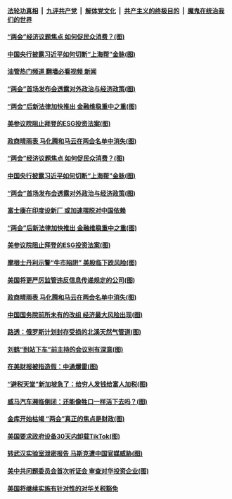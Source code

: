 ####  [法轮功真相](../../../../basic/blob/master/README.md?t=03060012) &nbsp;|&nbsp; [九评共产党](../../../../9ping.md/blob/master/README.md?t=03060012) &nbsp;|&nbsp; [解体党文化](../../../../jtdwh.md/blob/master/README.md?t=03060012)  &nbsp;|&nbsp; [共产主义的终极目的](../../../../gczydzjmd.md/blob/master/README.md?t=03060012) &nbsp;|&nbsp; [魔鬼在统治我们的世界](../../../../mgztzwmdsj.md/blob/master/README.md?t=03060012) 

#### [“两会”经济议题焦点 如何促民众消费？(图)](../pages/p5/1030310.md?t=03060012) 

#### [中国央行披露习近平如何切断“上海帮”金脉(图)](../pages/p5/1030311.md?t=03060012) 

#### [油管热门频道 翻墙必看视频 新闻](http://129.146.143.75:81/youtube.html?03060012)

#### [“两会”首场发布会透露对外政治与经济政策(图)](../pages/p5/1030303.md?t=03060012) 

#### [“两会”后新法律加快推出 金融维稳重中之重(图)](../pages/p5/1030227.md?t=03060012) 

#### [美参议院阻止拜登的ESG投资法案(图)](../pages/p5/1030253.md?t=03060012) 

#### [政商晴雨表 马化腾和马云在两会名单中消失(图)](../pages/p5/1030202.md?t=03060012) 

#### [“两会”经济议题焦点 如何促民众消费？(图)](../pages/p5/1030310.md?t=03060012) 

#### [中国央行披露习近平如何切断“上海帮”金脉(图)](../pages/p5/1030311.md?t=03060012) 

#### [“两会”首场发布会透露对外政治与经济政策(图)](../pages/p5/1030303.md?t=03060012) 

#### [富士康在印度设新厂 或加速摆脱对中国依赖](../pages/p5/1030298.md?t=03060012) 

#### [“两会”后新法律加快推出 金融维稳重中之重(图)](../pages/p5/1030227.md?t=03060012) 

#### [美参议院阻止拜登的ESG投资法案(图)](../pages/p5/1030253.md?t=03060012) 

#### [摩根士丹利示警“牛市陷阱” 美股临下跌风险(图)](../pages/p5/1030252.md?t=03060012) 

#### [美国将更严厉监管违反信息传递规定的公司(图)](../pages/p5/1030251.md?t=03060012) 

#### [政商晴雨表 马化腾和马云在两会名单中消失(图)](../pages/p5/1030202.md?t=03060012) 

#### [中国国务院前所未有的改组 经济最大风险出现(图)](../pages/p5/1030228.md?t=03060012) 

#### [路透：俄罗斯计划封存受损的北溪天然气管道(图)](../pages/p5/1030221.md?t=03060012) 

#### [刘鹤“到站下车”前主持的会议别有深意(图)](../pages/p5/1030213.md?t=03060012) 

#### [在美财报被指造假：中通爆雷(图)](../pages/p5/1030183.md?t=03060012) 

#### [“避税天堂”新加坡急了：给穷人发钱给富人加税(图)](../pages/p5/1030180.md?t=03060012) 

#### [威马汽车濒临倒闭：还能像牲口一样活下去吗？(图)](../pages/p5/1030175.md?t=03060012) 

#### [金库开始枯竭 “两会”真正的焦点是财政(图)](../pages/p5/1030159.md?t=03060012) 

#### [美国要求政府设备30天内卸载TikTok(图)](../pages/p5/1030151.md?t=03060012) 

#### [转武汉实验室泄密报告 马斯克遭中国官媒威胁(图)](../pages/p5/1030150.md?t=03060012) 

#### [美中共问题委员会首次听证会 审查对华投资企业(图)](../pages/p5/1030147.md?t=03060012) 

#### [美国将继续实施有针对性的对华关税豁免](../pages/p5/1030133.md?t=03060012) 

<img src='http://gfw-breaker.win/goodnews/indexes/p5.md' width='0px' height='0px'/>
